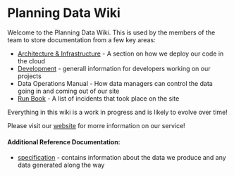 # Planning Data Wiki

Welcome to the Planning Data Wiki. This is used by the members of the team to store documentation from a few key areas:

* [Architecture & Infrastructure](/architecture-and-infrastructure/) - A section on how we deploy our code in the cloud
* [Development](/development/) -  generall information for developers working on our projects
* Data Operations Manual - How data managers can control the data going in and coming out of our site
* [Run Book](/run-book/) - A list of incidents that took place on the site 

Everything in this wiki is a work in progress and is likely to evolve over time! 

Please visit our [website](planning.data.gov.uk) for morre information on our service!

#### Additional Reference Documentation:

* [specification](https://digital-land.github.io/specification/) - contains information about the data we produce and any data generated along the way
